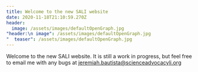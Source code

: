 ```yaml
---
title: Welcome to the new SALI website
date: 2020-11-18T21:10:59.270Z
header:
  image: /assets/images/defaultOpenGraph.jpg
"header:\n image": /assets/images/defaultOpenGraph.jpg
"  teaser": /assets/images/defaultOpenGraph.jpg
---
```

Welcome to the new SALI website. It is still a work in progress, but feel free to email me with any bugs at [jeremiah.bautista@scienceadvocacyli.org](mailto:jeremiah.bautista@scienceadvocacyli.org)

